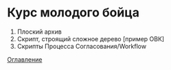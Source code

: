 # Курс молодого бойца

1. Плоский архив
2. Скрипт, строящий сложное дерево [пример ОВК]
3. Скрипты Процесса Согласования/Workflow


[Оглавление](../README.md)